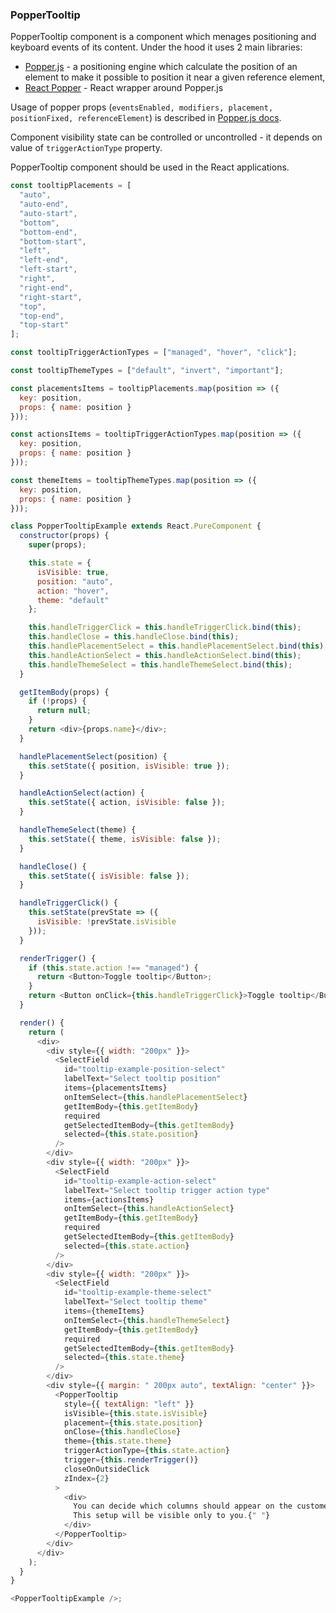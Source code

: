 <h3>PopperTooltip</h3>

PopperTooltip component is a component which menages positioning and keyboard events of its content. Under the hood it uses 2 main libraries:

- [Popper.js](https://popper.js.org) - a positioning engine which calculate the position of an element to make it possible to position it near a given reference element,
- [React Popper](https://github.com/FezVrasta/react-popper) - React wrapper around Popper.js

Usage of popper props (`eventsEnabled, modifiers, placement, positionFixed, referenceElement`) is described in [Popper.js docs](https://popper.js.org/popper-documentation.html).

Component visibility state can be controlled or uncontrolled - it depends on value of `triggerActionType` property.

PopperTooltip component should be used in the React applications.

```js
const tooltipPlacements = [
  "auto",
  "auto-end",
  "auto-start",
  "bottom",
  "bottom-end",
  "bottom-start",
  "left",
  "left-end",
  "left-start",
  "right",
  "right-end",
  "right-start",
  "top",
  "top-end",
  "top-start"
];

const tooltipTriggerActionTypes = ["managed", "hover", "click"];

const tooltipThemeTypes = ["default", "invert", "important"];

const placementsItems = tooltipPlacements.map(position => ({
  key: position,
  props: { name: position }
}));

const actionsItems = tooltipTriggerActionTypes.map(position => ({
  key: position,
  props: { name: position }
}));

const themeItems = tooltipThemeTypes.map(position => ({
  key: position,
  props: { name: position }
}));

class PopperTooltipExample extends React.PureComponent {
  constructor(props) {
    super(props);

    this.state = {
      isVisible: true,
      position: "auto",
      action: "hover",
      theme: "default"
    };

    this.handleTriggerClick = this.handleTriggerClick.bind(this);
    this.handleClose = this.handleClose.bind(this);
    this.handlePlacementSelect = this.handlePlacementSelect.bind(this);
    this.handleActionSelect = this.handleActionSelect.bind(this);
    this.handleThemeSelect = this.handleThemeSelect.bind(this);
  }

  getItemBody(props) {
    if (!props) {
      return null;
    }
    return <div>{props.name}</div>;
  }

  handlePlacementSelect(position) {
    this.setState({ position, isVisible: true });
  }

  handleActionSelect(action) {
    this.setState({ action, isVisible: false });
  }

  handleThemeSelect(theme) {
    this.setState({ theme, isVisible: false });
  }

  handleClose() {
    this.setState({ isVisible: false });
  }

  handleTriggerClick() {
    this.setState(prevState => ({
      isVisible: !prevState.isVisible
    }));
  }

  renderTrigger() {
    if (this.state.action !== "managed") {
      return <Button>Toggle tooltip</Button>;
    }
    return <Button onClick={this.handleTriggerClick}>Toggle tooltip</Button>;
  }

  render() {
    return (
      <div>
        <div style={{ width: "200px" }}>
          <SelectField
            id="tooltip-example-position-select"
            labelText="Select tooltip position"
            items={placementsItems}
            onItemSelect={this.handlePlacementSelect}
            getItemBody={this.getItemBody}
            required
            getSelectedItemBody={this.getItemBody}
            selected={this.state.position}
          />
        </div>
        <div style={{ width: "200px" }}>
          <SelectField
            id="tooltip-example-action-select"
            labelText="Select tooltip trigger action type"
            items={actionsItems}
            onItemSelect={this.handleActionSelect}
            getItemBody={this.getItemBody}
            required
            getSelectedItemBody={this.getItemBody}
            selected={this.state.action}
          />
        </div>
        <div style={{ width: "200px" }}>
          <SelectField
            id="tooltip-example-theme-select"
            labelText="Select tooltip theme"
            items={themeItems}
            onItemSelect={this.handleThemeSelect}
            getItemBody={this.getItemBody}
            required
            getSelectedItemBody={this.getItemBody}
            selected={this.state.theme}
          />
        </div>
        <div style={{ margin: " 200px auto", textAlign: "center" }}>
          <PopperTooltip
            style={{ textAlign: "left" }}
            isVisible={this.state.isVisible}
            placement={this.state.position}
            onClose={this.handleClose}
            theme={this.state.theme}
            triggerActionType={this.state.action}
            trigger={this.renderTrigger()}
            closeOnOutsideClick
            zIndex={2}
          >
            <div>
              You can decide which columns should appear on the customer’s list.
              This setup will be visible only to you.{" "}
            </div>
          </PopperTooltip>
        </div>
      </div>
    );
  }
}

<PopperTooltipExample />;
```
